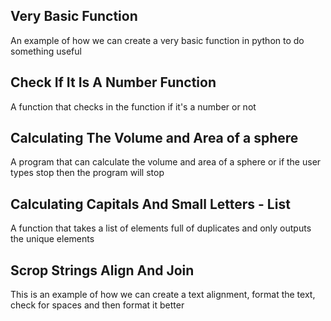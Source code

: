 Very Basic Function
---

An example of how we can create a very basic function in python to do something useful


Check If It Is A Number Function
---

A function that checks in the function if it's a number or not


Calculating The Volume and Area of a sphere
---

A program that can calculate the volume and area of a sphere or if the user types stop then the program will stop


Calculating Capitals And Small Letters - List
---

A function that takes a list of elements full of duplicates and only outputs the unique elements


Scrop Strings Align And Join
---

This is an example of how we can create a text alignment, format the text, check for spaces and then format it better
